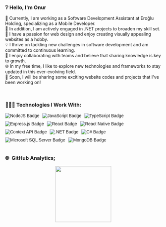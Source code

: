 ### ❔ Hello, I'm Onur

📱 Currently, I am working as a Software Development Assistant at Eroğlu Holding, specializing as a Mobile Developer.<br>
🔧 In addition, I am actively engaged in .NET projects to broaden my skill set.<br>
🎨 I have a passion for web design and enjoy creating visually appealing websites as a hobby.<br>
💡 I thrive on tackling new challenges in software development and am committed to continuous learning.<br>
🤝 I enjoy collaborating with teams and believe that sharing knowledge is key to growth.<br>
🌐 In my free time, I like to explore new technologies and frameworks to stay updated in this ever-evolving field.<br>
🚀 Soon, I will be sharing some exciting website codes and projects that I've been working on!<br>

<br/>

### 👨🏻‍💻 Technologies I Work With:
<div style="display: flex; flex-wrap: wrap; gap: 10px; font-family: Arial, sans-serif;">
    <img src="https://img.shields.io/badge/node.js-6DA55F?style=for-the-badge&logo=node.js&logoColor=white" alt="NodeJS Badge"/>
    <img src="https://img.shields.io/badge/javascript-%23323330.svg?style=for-the-badge&logo=javascript&logoColor=%23F7DF1E" alt="JavaScript Badge"/>
    <img src="https://img.shields.io/badge/typescript-%23007ACC.svg?style=for-the-badge&logo=typescript&logoColor=white" alt="TypeScript Badge"/>
        <img src="https://img.shields.io/badge/express.js-%23404d59.svg?style=for-the-badge&logo=express&logoColor=%2361DAFB" alt="Express.js Badge"/>
    <img src="https://img.shields.io/badge/react-%2320232a.svg?style=for-the-badge&logo=react&logoColor=%2361DAFB" alt="React Badge"/>
    <img src="https://img.shields.io/badge/react_native-%2320232a.svg?style=for-the-badge&logo=react&logoColor=%2361DAFB" alt="React Native Badge"/>
    <img src="https://img.shields.io/badge/Context--Api-000000?style=for-the-badge&logo=react" alt="Context API Badge"/>
    <img src="https://img.shields.io/badge/.NET-5C2D91?style=for-the-badge&logo=.net&logoColor=white" alt=".NET Badge"/>
    <img src="https://img.shields.io/badge/c%23-%23239120.svg?style=for-the-badge&logo=csharp&logoColor=white" alt="C# Badge"/>
    <img src="https://img.shields.io/badge/Microsoft%20SQL%20Server-CC2927?style=for-the-badge&logo=microsoft%20sql%20server&logoColor=white" alt="Microsoft SQL Server Badge"/>
    <img src="https://img.shields.io/badge/MongoDB-%234ea94b.svg?style=for-the-badge&logo=mongodb&logoColor=white" alt="MongoDB Badge"/>
</div>

<br/>

### 🌐 &nbsp;GitHub Analytics;

<p align="center"> 
  <a href="https://github.com/OnrArda01"> 
    <img height="180em" src="https://github-readme-stats-eight-theta.vercel.app/api?username=OnrArda01&show_icons=true&theme=algolia&include_all_commits=true&count_private=true"/> 
  </a>
</p>

<br/>

